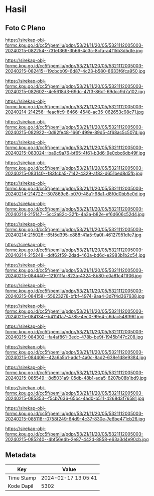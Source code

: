 # Hasil

## Foto C Plano

https://sirekap-obj-formc.kpu.go.id/cc5f/pemilu/pdpr/53/21/11/20/05/5321112005003-20240215-082254--731ef369-3b66-4c3c-8cfa-a4f15b3d5dfe.jpg

https://sirekap-obj-formc.kpu.go.id/cc5f/pemilu/pdpr/53/21/11/20/05/5321112005003-20240215-082415--19cbcb09-6d87-4c23-b580-8633f6fca950.jpg

https://sirekap-obj-formc.kpu.go.id/cc5f/pemilu/pdpr/53/21/11/20/05/5321112005003-20240215-082602--4e5618d3-69dc-47f3-86cf-69dcc9d7a102.jpg

https://sirekap-obj-formc.kpu.go.id/cc5f/pemilu/pdpr/53/21/11/20/05/5321112005003-20240214-214256--feacffc9-6466-4548-ac35-062653c98c71.jpg

https://sirekap-obj-formc.kpu.go.id/cc5f/pemilu/pdpr/53/21/11/20/05/5321112005003-20240215-082922--0d92fe48-166f-499e-89d5-4f68ac5c507d.jpg

https://sirekap-obj-formc.kpu.go.id/cc5f/pemilu/pdpr/53/21/11/20/05/5321112005003-20240215-083024--ba9c9a76-bf65-4f61-b3d6-9e0cbc6db49f.jpg

https://sirekap-obj-formc.kpu.go.id/cc5f/pemilu/pdpr/53/21/11/20/05/5321112005003-20240215-083140--f83fcba5-7142-4329-af83-d651bed8d5fb.jpg

https://sirekap-obj-formc.kpu.go.id/cc5f/pemilu/pdpr/53/21/11/20/05/5321112005003-20240214-214722--307869e8-b070-48a1-98a1-d8f0d0bb5e0d.jpg

https://sirekap-obj-formc.kpu.go.id/cc5f/pemilu/pdpr/53/21/11/20/05/5321112005003-20240214-215147--5cc2a82c-32fb-4a3a-b82e-ef6d606c52d4.jpg

https://sirekap-obj-formc.kpu.go.id/cc5f/pemilu/pdpr/53/21/11/20/05/5321112005003-20240214-215026--65f5d395-c888-41a5-9a0f-46127951dfe7.jpg

https://sirekap-obj-formc.kpu.go.id/cc5f/pemilu/pdpr/53/21/11/20/05/5321112005003-20240214-215248--ddf62f59-2dad-463a-bd6d-e2983b1b2c54.jpg

https://sirekap-obj-formc.kpu.go.id/cc5f/pemilu/pdpr/53/21/11/20/05/5321112005003-20240215-084440--121011fa-822a-4324-8b80-c0a81c4f1f06.jpg

https://sirekap-obj-formc.kpu.go.id/cc5f/pemilu/pdpr/53/21/11/20/05/5321112005003-20240215-084158--55623278-bfbf-4974-9aa4-3d7f4d367638.jpg

https://sirekap-obj-formc.kpu.go.id/cc5f/pemilu/pdpr/53/21/11/20/05/5321112005003-20240215-084134--b41141a7-4785-4ec0-99e4-c6dac548f96f.jpg

https://sirekap-obj-formc.kpu.go.id/cc5f/pemilu/pdpr/53/21/11/20/05/5321112005003-20240215-084302--fa4af861-3edc-478b-be9f-1945b147c208.jpg

https://sirekap-obj-formc.kpu.go.id/cc5f/pemilu/pdpr/53/21/11/20/05/5321112005003-20240215-084406--42a6a5b1-adcf-4a0c-8ad2-638e1d8e9384.jpg

https://sirekap-obj-formc.kpu.go.id/cc5f/pemilu/pdpr/53/21/11/20/05/5321112005003-20240215-085549--8d5031a9-05db-48b1-ada5-6207b08b1bd9.jpg

https://sirekap-obj-formc.kpu.go.id/cc5f/pemilu/pdpr/53/21/11/20/05/5321112005003-20240215-085353--f5cb7636-65bc-4ad0-b511-4268d3f76581.jpg

https://sirekap-obj-formc.kpu.go.id/cc5f/pemilu/pdpr/53/21/11/20/05/5321112005003-20240215-085118--0758f249-64d9-4c37-830e-7e6be471cb26.jpg

https://sirekap-obj-formc.kpu.go.id/cc5f/pemilu/pdpr/53/21/11/20/05/5321112005003-20240215-085240--4bf56e4b-2e87-442d-8858-e63a3d4e90cb.jpg


## Metadata

| Key        | Value               |
| ---------- | ------------------- |
| Time Stamp | 2024-02-17 13:05:41 |
| Kode Dapil | 5302                |



